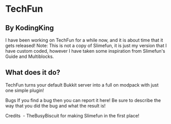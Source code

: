 # TechFun
## By KodingKing

I have been working on TechFun for a while now, and it is about time that it gets released!
Note: This is not a copy of Slimefun, it is just my version that I have custom coded, however I have taken some inspiration from Slimefun's Guide and Multiblocks.

## What does it do?
TechFun turns your default Bukkit server into a full on modpack with just one simple plugin!

Bugs
If you find a bug then you can report it here! Be sure to describe the way that you did the bug and what the result is!

Credits
 - TheBusyBiscuit for making Slimefun in the first place!
